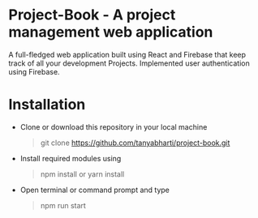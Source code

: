 # Project-Book - A project management web application 
A full-fledged web application built using React and Firebase that keep track of all your development Projects. Implemented user authentication using Firebase.  


# Installation
- Clone or download this repository in your local machine
  >  git clone https://github.com/tanyabharti/project-book.git

- Install required modules using
  > npm install or yarn install

- Open terminal or command prompt and type
  >  npm run start
